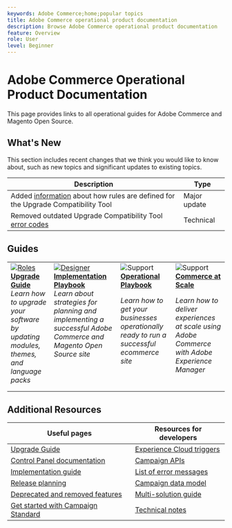 ```yaml
---
keywords: Adobe Commerce;home;popular topics
title: Adobe Commerce operational product documentation
description: Browse Adobe Commerce operational product documentation
feature: Overview
role: User
level: Beginner
---
```


# Adobe Commerce Operational Product Documentation

This page provides links to all operational guides for Adobe Commerce and Magento Open Source.

## What's New

This section includes recent changes that we think you would like to know about, such as new topics and significant updates to existing topics.

| Description                                                                                                                        | Type         |
|------------------------------------------------------------------------------------------------------------------------------------|--------------|
| Added [information](upgrade/upgrade-compatibility-tool/overview.md) about how rules are defined for the Upgrade Compatibility Tool | Major update |
| Removed outdated Upgrade Compatibility Tool [error codes](upgrade/upgrade-compatibility-tool/error-messages.md)                    | Technical    |

## Guides

<table>
<tr>
  <td valign="top">
    <a href="administration/using/about-access-management.md">
      <img alt="Roles" src="start/using/assets/roles.png"/>
    </a>
    <div>
    <a href="upgrade/overview.md"><strong>Upgrade Guide</strong></a>
    </div>
    <em>Learn how to upgrade your software by updating modules, themes, and language packs</em>
    <br>
  </td>
  <td valign="top">
    <a href="designing/using/designing-content-in-adobe-campaign.md">
      <img alt="Designer" src="start/using/assets/design.png" />
    </a>
    <div>
    <a href="implementation-playbook/overview.md"><strong>Implementation Playbook</strong></a>
    </div>
    <em>Learn about strategies for planning and implementing a successful Adobe Commerce and Magento Open Source site</em>
    <br>
  </td>
  <td valign="top">
       <img alt="Support" src="start/using/assets/do-not-localize/help.jpeg" />
    <div><a href="operational-playbook/overview.md">
    <strong>Operational Playbook</strong></a>
    </div>
    <p><em>Learn how to get your businesses operationally ready to run a successful ecommerce site</em></p>
    <br>
  </td>
  <td valign="top">
       <img alt="Support" src="start/using/assets/do-not-localize/help.jpeg" />
    <div><a href="commerce-at-scale/overview.md">
    <strong>Commerce at Scale</strong></a>
    </div>
    <p><em>Learn how to deliver experiences at scale using Adobe Commerce with Adobe Experience Manager</em></p>
    <br>
  </td>
</tr>
</table>

## Additional Resources

| Useful pages                                                                                                       | Resources for developers                                                                                |
|--------------------------------------------------------------------------------------------------------------------|---------------------------------------------------------------------------------------------------------|
| [Upgrade Guide](upgrade/overview.md)                                                                               | [Experience Cloud triggers](integrating/using/about-adobe-experience-cloud-triggers.md)                 |
| [Control Panel documentation](https://experienceleague.adobe.com/docs/control-panel/using/control-panel-home.html) | [Campaign APIs](api/using/get-started-apis.md)                                                          |
| [Implementation guide](https://helpx.adobe.com/campaign/kb/campaign-standard-implementation-guide.html)            | [List of error messages](https://experienceleague.adobe.com/developer/campaign-errors/error_codes.html) |
| [Release planning](rn/using/release-planning.md)                                                                   | [Campaign data model](developing/using/datamodel-introduction.md)                                       |
| [Deprecated and removed features](rn/using/deprecated-features.md)                                                 | [Multi-solution guide](integrating/using/get-started-campaign-integrations.md)                          |
| [Get started with Campaign Standard](start/using/about-campaign-standard.md)                                       | [Technical notes](https://helpx.adobe.com/campaign/kb/acs-article-list.html)                            |
